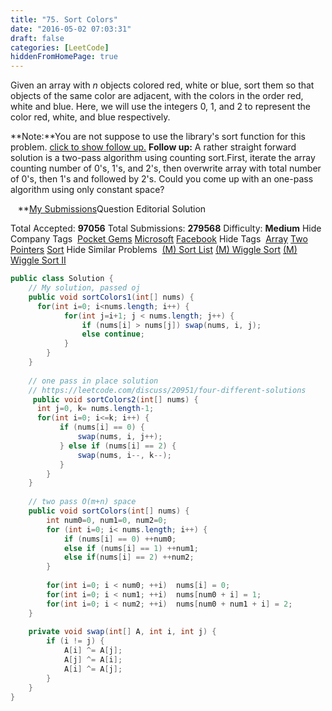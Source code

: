 ```yaml
---
title: "75. Sort Colors"
date: "2016-05-02 07:03:31"
draft: false
categories: [LeetCode]
hiddenFromHomePage: true
---
```

Given an array with *n* objects colored red, white or blue, sort them so that objects of the same color are adjacent, with the colors in the order red, white and blue.
Here, we will use the integers 0, 1, and 2 to represent the color red, white, and blue respectively.

**Note:**You are not suppose to use the library's sort function for this problem.
[click to show follow up.](https://leetcode.com/problems/sort-colors/#)
**Follow up:**
A rather straight forward solution is a two-pass algorithm using counting sort.First, iterate the array counting number of 0's, 1's, and 2's, then overwrite array with total number of 0's, then 1's and followed by 2's.
Could you come up with an one-pass algorithm using only constant space?

   **[My Submissions](https://leetcode.com/problems/sort-colors/submissions/)Question
Editorial Solution

Total Accepted: **97056** Total Submissions: **279568** Difficulty: **Medium**
Hide Company Tags
 [Pocket Gems](https://leetcode.com/company/pocket-gems/) [Microsoft](https://leetcode.com/company/microsoft/) [Facebook](https://leetcode.com/company/facebook/)
Hide Tags
 [Array](https://leetcode.com/tag/array/) [Two Pointers](https://leetcode.com/tag/two-pointers/) [Sort](https://leetcode.com/tag/sort/)
Hide Similar Problems
 [(M) Sort List](https://leetcode.com/problems/sort-list/) [(M) Wiggle Sort](https://leetcode.com/problems/wiggle-sort/) [(M) Wiggle Sort II](https://leetcode.com/problems/wiggle-sort-ii/)
```java
public class Solution {
    // My solution, passed oj
    public void sortColors1(int[] nums) {
      for(int i=0; i<nums.length; i++) {
            for(int j=i+1; j < nums.length; j++) {
                if (nums[i] > nums[j]) swap(nums, i, j);
                else continue;
            }
        }
    }
    
    // one pass in place solution
    // https://leetcode.com/discuss/20951/four-different-solutions
     public void sortColors2(int[] nums) {
      int j=0, k= nums.length-1;
      for(int i=0; i<=k; i++) {
           if (nums[i] == 0) {
               swap(nums, i, j++);
           } else if (nums[i] == 2) {
               swap(nums, i--, k--);
           }
        }
    }
    
    // two pass O(m+n) space
    public void sortColors(int[] nums) {
        int num0=0, num1=0, num2=0;
        for (int i=0; i< nums.length; i++) {
            if (nums[i] == 0) ++num0;
            else if (nums[i] == 1) ++num1;
            else if(nums[i] == 2) ++num2;
        }
        
        for(int i=0; i < num0; ++i)  nums[i] = 0;
        for(int i=0; i < num1; ++i)  nums[num0 + i] = 1;
        for(int i=0; i < num2; ++i)  nums[num0 + num1 + i] = 2;
    }
    
    private void swap(int[] A, int i, int j) {
        if (i != j) {
            A[i] ^= A[j];
            A[j] ^= A[i];
            A[i] ^= A[j];
        }
    }
}
```
